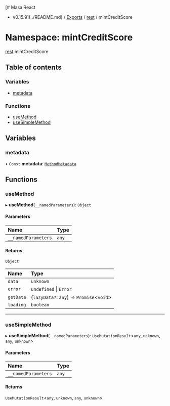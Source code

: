 [# Masa React
 - v0.15.9](../README.md) / [Exports](../modules.md) / [rest](rest.md) / mintCreditScore

# Namespace: mintCreditScore

[rest](rest.md).mintCreditScore

## Table of contents

### Variables

- [metadata](rest.mintCreditScore.md#metadata)

### Functions

- [useMethod](rest.mintCreditScore.md#usemethod)
- [useSimpleMethod](rest.mintCreditScore.md#usesimplemethod)

## Variables

### metadata

• `Const` **metadata**: [`MethodMetadata`](../interfaces/rest.MethodMetadata.md)

## Functions

### useMethod

▸ **useMethod**(`__namedParameters`): `Object`

#### Parameters

| Name | Type |
| :------ | :------ |
| `__namedParameters` | `any` |

#### Returns

`Object`

| Name | Type |
| :------ | :------ |
| `data` | `unknown` |
| `error` | `undefined` \| `Error` |
| `getData` | (`lazyData?`: `any`) => `Promise`<`void`\> |
| `loading` | `boolean` |

___

### useSimpleMethod

▸ **useSimpleMethod**(`__namedParameters`): `UseMutationResult`<`any`, `unknown`, `any`, `unknown`\>

#### Parameters

| Name | Type |
| :------ | :------ |
| `__namedParameters` | `any` |

#### Returns

`UseMutationResult`<`any`, `unknown`, `any`, `unknown`\>
